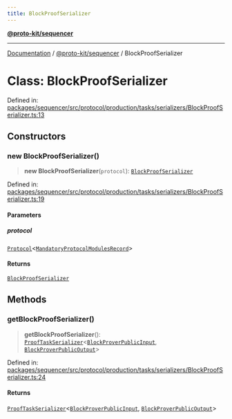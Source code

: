 ```yaml
---
title: BlockProofSerializer
---
```


[**@proto-kit/sequencer**](../README.md)

***

[Documentation](../../../README.md) / [@proto-kit/sequencer](../README.md) / BlockProofSerializer

# Class: BlockProofSerializer

Defined in: [packages/sequencer/src/protocol/production/tasks/serializers/BlockProofSerializer.ts:13](https://github.com/proto-kit/framework/blob/28efa802e3737fc3b77339148b307ef7246f3ef1/packages/sequencer/src/protocol/production/tasks/serializers/BlockProofSerializer.ts#L13)

## Constructors

### new BlockProofSerializer()

> **new BlockProofSerializer**(`protocol`): [`BlockProofSerializer`](BlockProofSerializer.md)

Defined in: [packages/sequencer/src/protocol/production/tasks/serializers/BlockProofSerializer.ts:19](https://github.com/proto-kit/framework/blob/28efa802e3737fc3b77339148b307ef7246f3ef1/packages/sequencer/src/protocol/production/tasks/serializers/BlockProofSerializer.ts#L19)

#### Parameters

##### protocol

[`Protocol`](../../protocol/classes/Protocol.md)\<[`MandatoryProtocolModulesRecord`](../../protocol/type-aliases/MandatoryProtocolModulesRecord.md)\>

#### Returns

[`BlockProofSerializer`](BlockProofSerializer.md)

## Methods

### getBlockProofSerializer()

> **getBlockProofSerializer**(): [`ProofTaskSerializer`](ProofTaskSerializer.md)\<[`BlockProverPublicInput`](../../protocol/classes/BlockProverPublicInput.md), [`BlockProverPublicOutput`](../../protocol/classes/BlockProverPublicOutput.md)\>

Defined in: [packages/sequencer/src/protocol/production/tasks/serializers/BlockProofSerializer.ts:24](https://github.com/proto-kit/framework/blob/28efa802e3737fc3b77339148b307ef7246f3ef1/packages/sequencer/src/protocol/production/tasks/serializers/BlockProofSerializer.ts#L24)

#### Returns

[`ProofTaskSerializer`](ProofTaskSerializer.md)\<[`BlockProverPublicInput`](../../protocol/classes/BlockProverPublicInput.md), [`BlockProverPublicOutput`](../../protocol/classes/BlockProverPublicOutput.md)\>
